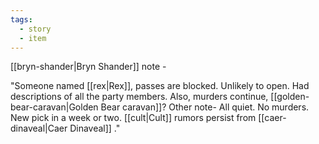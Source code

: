 ```yaml
---
tags:
  - story
  - item
---
```


[[bryn-shander|Bryn Shander]] note - 

"Someone named [[rex|Rex]], passes are blocked. Unlikely to open. Had descriptions of all the party members. Also, murders continue, [[golden-bear-caravan|Golden Bear caravan]]? Other note- All quiet. No murders. New pick in a week or two. [[cult|Cult]] rumors persist from [[caer-dinaveal|Caer Dinaveal]] ."